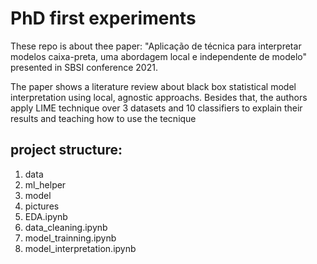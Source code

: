# PhD first experiments
These repo is about thee paper: "Aplicação de técnica para interpretar 
modelos caixa-preta, uma abordagem local e independente de modelo" 
presented in SBSI conference 2021.

The paper shows a literature review about black box statistical model 
interpretation using local, agnostic approachs. Besides that, the authors apply
LIME technique over 3 datasets and 10 classifiers to explain 
their results and teaching how to use the tecnique


## project structure:
1. data 
2. ml_helper 
3. model 
4. pictures 
5. EDA.ipynb
6. data_cleaning.ipynb
7. model_trainning.ipynb
8. model_interpretation.ipynb
